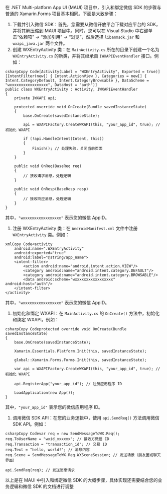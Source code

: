 ﻿在 .NET Multi-platform App UI (MAUI) 项目中，引入和绑定微信 SDK 的步骤与普通的 Xamarin.Forms 项目基本相同。下面是大致步骤：

1. 下载并引入微信 SDK：首先，您需要从微信开放平台下载对应平台的 SDK，并将其解压缩到 MAUI 项目中。同时，您可以在 Visual Studio 中右键单击“依赖项” -> “添加引用” -> “浏览”，然后选择 `libammsdk.jar` 和 `wxapi_java.jar` 两个文件。
2. 创建 WXEntryActivity 类：在 `MainActivity.cs` 所在的目录下创建一个名为 `WXEntryActivity.cs` 的新类，并将其继承自 `IWXAPIEventHandler` 接口。例如：

```
csharpCopy Code[Activity(Label = "WXEntryActivity", Exported = true)]
[IntentFilter(new[] { Intent.ActionView }, Categories = new[] { Intent.CategoryDefault, Intent.CategoryBrowsable }, DataScheme = "wxxxxxxxxxxxxxxxxx", DataHost = "auth")]
public class WXEntryActivity : Activity, IWXAPIEventHandler
{
    private IWXAPI api;

    protected override void OnCreate(Bundle savedInstanceState)
    {
        base.OnCreate(savedInstanceState);

        api = WXAPIFactory.CreateWXAPI(this, "your_app_id", true); // 初始化 WXAPI

        if (!api.HandleIntent(Intent, this))
        {
            Finish(); // 处理失败，关闭当前页面
        }
    }

    public void OnReq(BaseReq req)
    {
        // 接收请求消息，处理逻辑
    }

    public void OnResp(BaseResp resp)
    {
        // 接收响应消息，处理逻辑
    }
}
```

其中，`"wxxxxxxxxxxxxxxxxx"` 表示您的微信 AppID。

1. 注册 WXEntryActivity 类：在 `AndroidManifest.xml` 文件中注册 `WXEntryActivity` 类。例如：

```
xmlCopy Code<activity
    android:name=".WXEntryActivity"
    android:exported="true"
    android:label="@string/app_name">
    <intent-filter>
        <action android:name="android.intent.action.VIEW"/>
        <category android:name="android.intent.category.DEFAULT"/>
        <category android:name="android.intent.category.BROWSABLE"/>
        <data android:scheme="wxxxxxxxxxxxxxxxxx" android:host="auth"/>
    </intent-filter>
</activity>
```

其中，`"wxxxxxxxxxxxxxxxxx"` 表示您的微信 AppID。

1. 初始化和绑定 WXAPI：在 `MainActivity.cs` 的 `OnCreate()` 方法中，初始化和绑定 WXAPI。例如：

```
csharpCopy Codeprotected override void OnCreate(Bundle savedInstanceState)
{
    base.OnCreate(savedInstanceState);

    Xamarin.Essentials.Platform.Init(this, savedInstanceState);

    global::Xamarin.Forms.Forms.Init(this, savedInstanceState);

    var api = WXAPIFactory.CreateWXAPI(this, "your_app_id", true); // 初始化 WXAPI

    api.RegisterApp("your_app_id"); // 注册应用程序 ID

    LoadApplication(new App());
}
```

其中，`"your_app_id"` 表示您的微信应用程序 ID。

1. 调用微信 SDK API：在您的业务逻辑中，使用 `api.SendReq()` 方法调用微信 SDK API。例如：

```
csharpCopy Codevar req = new SendMessageToWX.Req();
req.ToUserName = "wxid_xxxxxx"; // 接收方微信 ID
req.Transaction = "transaction_id"; // 交易 ID
req.Text = "hello, world!"; // 消息内容
req.Scene = SendMessageToWX.Req.WXSceneSession; // 发送场景（朋友圈或聊天界面）

api.SendReq(req); // 发送消息请求
```

以上是在 MAUI 中引入和绑定微信 SDK 的大概步骤，具体实现还需要结合您的业务逻辑和微信 SDK 的文档进行调整